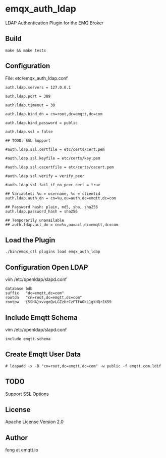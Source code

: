 
emqx_auth_ldap
=============

LDAP Authentication Plugin for the EMQ Broker

Build
-----

```
make && make tests
```

Configuration
-------------

File: etc/emqx_auth_ldap.conf

```
auth.ldap.servers = 127.0.0.1

auth.ldap.port = 389

auth.ldap.timeout = 30

auth.ldap.bind_dn = cn=root,dc=emqtt,dc=com

auth.ldap.bind_password = public

auth.ldap.ssl = false

## TODO: SSL Support

#auth.ldap.ssl.certfile = etc/certs/cert.pem

#auth.ldap.ssl.keyfile = etc/certs/key.pem

#auth.ldap.ssl.cacertfile = etc/certs/cacert.pem

#auth.ldap.ssl.verify = verify_peer

#auth.ldap.ssl.fail_if_no_peer_cert = true

## Variables: %u = username, %c = clientid
auth.ldap.auth_dn = cn=%u,ou=auth,dc=emqtt,dc=com

## Password hash: plain, md5, sha, sha256
auth.ldap.password_hash = sha256

## Temporarily unavailable
## auth.ldap.acl_dn = cn=%u,ou=acl,dc=emqtt,dc=com

```

Load the Plugin
---------------

```
./bin/emqx_ctl plugins load emqx_auth_ldap
```
Configuration Open LDAP
-----------------------

vim /etc/openldap/slapd.conf

```
database bdb
suffix   "dc=emqtt,dc=com"
rootdn   "cn=root,dc=emqtt,dc=com"
rootpw   {SSHA}xvvgeQvLGZzHrCzFTfAOkL1gkHQrJX59

```


Include Emqtt Schema
--------------------

vim /etc/openldap/slapd.conf
```
include emqtt.schema
```

Create Emqtt User Data
----------------------

```
# ldapadd -x -D "cn=root,dc=emqtt,dc=com" -w public -f emqtt.com.ldif
```

TODO
----

Support SSL Options

License
-------

Apache License Version 2.0

Author
------

feng at emqtt.io

